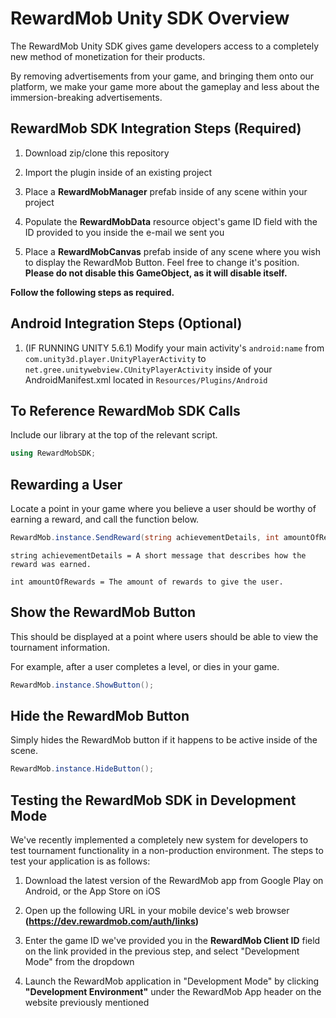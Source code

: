 # RewardMob Unity SDK Overview
The RewardMob Unity SDK gives game developers access to a completely new method of monetization for their products.

By removing advertisements from your game, and bringing them onto our platform, we make your game more about the gameplay
and less about the immersion-breaking advertisements.

## RewardMob SDK Integration Steps (Required)
1. Download zip/clone this repository

2. Import the plugin inside of an existing project

3. Place a **RewardMobManager** prefab inside of any scene within your project

4. Populate the **RewardMobData** resource object's game ID field with the ID provided to you inside the e-mail we sent you

5. Place a **RewardMobCanvas** prefab inside of any scene where you wish to display the RewardMob Button. 
Feel free to change it's position. **Please do not disable this GameObject, 
as it will disable itself.**

**Follow the following steps as required.**

## Android Integration Steps (Optional)
1. (IF RUNNING UNITY 5.6.1) Modify your main activity's ```android:name``` from ```com.unity3d.player.UnityPlayerActivity``` to ```net.gree.unitywebview.CUnityPlayerActivity``` inside of your AndroidManifest.xml located in ```Resources/Plugins/Android```
 
 
## To Reference RewardMob SDK Calls
Include our library at the top of the relevant script.
```C#
using RewardMobSDK;
```


## Rewarding a User
Locate a point in your game where you believe a user should be worthy of earning a reward, and call the function below.
```C#
RewardMob.instance.SendReward(string achievementDetails, int amountOfRewards);
```
```
string achievementDetails = A short message that describes how the reward was earned. 

int amountOfRewards = The amount of rewards to give the user. 
```


## Show the RewardMob Button
This should be displayed at a point where users should be able to view the tournament information. 

For example, after a user completes a level, or dies in your game. 
```C#
RewardMob.instance.ShowButton();
```


## Hide the RewardMob Button
Simply hides the RewardMob button if it happens to be active inside of the scene.
```C#
RewardMob.instance.HideButton();
```


## Testing the RewardMob SDK in Development Mode
We've recently implemented a completely new system for developers to test tournament functionality in a non-production environment. The steps to test your application is as follows:

1. Download the latest version of the RewardMob app from Google Play on Android, or the App Store on iOS

2. Open up the following URL in your mobile device's web browser **(https://dev.rewardmob.com/auth/links)**

3. Enter the game ID we've provided you in the **RewardMob Client ID** field on the link provided in the previous step, and select "Development Mode" from the dropdown

4. Launch the RewardMob application in "Development Mode" by clicking **"Development Environment"** under the RewardMob App header on the website previously mentioned
